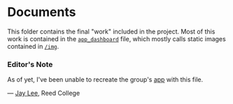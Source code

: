 # Documents

This folder contains the final "work" included in the project. Most of this work is contained in the [`app_dashboard`](app_dashboard.Rmd) file, which mostly calls static images contained in [`/img`](/img).

### Editor's Note

As of yet, I've been unable to recreate the group's [app](https://nc-elections.shinyapps.io/nc-elections) with this file.

— [Jay Lee](https://github.com/jayleetx), Reed College